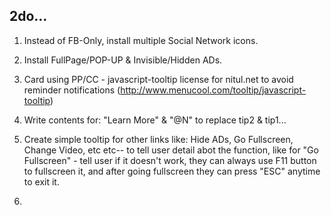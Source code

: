 ## 2do...

1. Instead of FB-Only, install multiple Social Network icons.

2. Install FullPage/POP-UP & Invisible/Hidden ADs.

3. Card using PP/CC - javascript-tooltip license for nitul.net to avoid reminder notifications (http://www.menucool.com/tooltip/javascript-tooltip)

4. Write contents for: "Learn More" & "@N" to replace tip2 & tip1...

5. Create simple tooltip for other links like: Hide ADs, Go Fullscreen, Change Video, etc etc-- to tell user detail abot the function, like for "Go Fullscreen" - tell user if it doesn't work, they can always use F11 button to fullscreen it, and after going fullscreen they can press "ESC" anytime to exit it.

6. 

